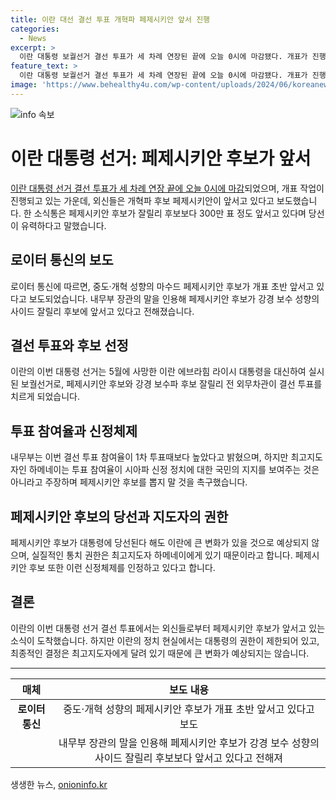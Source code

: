 ```yaml
---
title: 이란 대선 결선 투표 개혁파 페제시키안 앞서 진행
categories:
  - News
excerpt: >
  이란 대통령 보궐선거 결선 투표가 세 차례 연장된 끝에 오늘 0시에 마감됐다. 개표가 진행 중이지만 개혁파 후보 페제시키안이 앞서고 있어 관심을 끌고 있다. 이번 선거는 지난 5월 라이시 대통령 사망 이후 진행되었으며, 내부부는 참여율이 높아졌다 발표했다. 페제시키안 후보가 당선된다면, 이란에 큰 변화가 예상되지만 최고지도자의 실질적인 권한을 감안해야 한다.
feature_text: >
  이란 대통령 보궐선거 결선 투표가 세 차례 연장된 끝에 오늘 0시에 마감됐다. 개표가 진행 중이지만 개혁파 후보 페제시키안이 앞서고 있어 관심을 끌고 있다. 이번 선거는 지난 5월 라이시 대통령 사망 이후 진행되었으며, 내부부는 참여율이 높아졌다 발표했다. 페제시키안 후보가 당선된다면, 이란에 큰 변화가 예상되지만 최고지도자의 실질적인 권한을 감안해야 한다.
image: 'https://www.behealthy4u.com/wp-content/uploads/2024/06/koreanews.jpg'
---
```


<p><img src="https://www.behealthy4u.com/wp-content/uploads/2024/06/koreanews.jpg" alt="info 속보" /></p>

<h1>이란 대통령 선거: 페제시키안 후보가 앞서</h1>

<p data-ke-size="size16"><a href="https://www.ytn.co.kr/_ln/0105_202106190656446276">이란 대통령 선거 결선 투표가 세 차례 연장 끝에 오늘 0시에 마감</a>되었으며, 개표 작업이 진행되고 있는 가운데, 외신들은 개혁파 후보 페제시키안이 앞서고 있다고 보도했습니다. 한 소식통은 페제시키안 후보가 잘릴리 후보보다 300만 표 정도 앞서고 있다며 당선이 유력하다고 말했습니다.</p>

<h2>로이터 통신의 보도</h2>

<p data-ke-size="size16">로이터 통신에 따르면, 중도·개혁 성향의 마수드 페제시키안 후보가 개표 초반 앞서고 있다고 보도되었습니다. 내무부 장관의 말을 인용해 페제시키안 후보가 강경 보수 성향의 사이드 잘릴리 후보에 앞서고 있다고 전해졌습니다.</p>

<h2>결선 투표와 후보 선정</h2>

<p data-ke-size="size16">이란의 이번 대통령 선거는 5월에 사망한 이란 에브라힘 라이시 대통령을 대신하여 실시된 보궐선거로, 페제시키안 후보와 강경 보수파 후보 잘릴리 전 외무차관이 결선 투표를 치르게 되었습니다.</p>

<h2>투표 참여율과 신정체제</h2>

<p data-ke-size="size16">내무부는 이번 결선 투표 참여율이 1차 투표때보다 높았다고 밝혔으며, 하지만 최고지도자인 하메네이는 투표 참여율이 시아파 신정 정치에 대한 국민의 지지를 보여주는 것은 아니라고 주장하며 페제시키안 후보를 뽑지 말 것을 촉구했습니다.</p>

<h2>페제시키안 후보의 당선과 지도자의 권한</h2>

<p data-ke-size="size16">페제시키안 후보가 대통령에 당선된다 해도 이란에 큰 변화가 있을 것으로 예상되지 않으며, 실질적인 통치 권한은 최고지도자 하메네이에게 있기 때문이라고 합니다. 페제시키안 후보 또한 이런 신정체제를 인정하고 있다고 합니다.</p>

<h2>결론</h2>

<p data-ke-size="size16">이란의 이번 대통령 선거 결선 투표에서는 외신들로부터 페제시키안 후보가 앞서고 있는 소식이 도착했습니다. 하지만 이란의 정치 현실에서는 대통령의 권한이 제한되어 있고, 최종적인 결정은 최고지도자에게 달려 있기 때문에 큰 변화가 예상되지는 않습니다.</p>

<hr>

<table>
  <thead>
    <tr>
      <th style="text-align: center;">매체</th>
      <th style="text-align: center;">보도 내용</th>
    </tr>
  </thead>
  <tbody>
    <tr>
      <td style="text-align: center;"><b>로이터 통신</b></td>
      <td style="text-align: center;">중도·개혁 성향의 페제시키안 후보가 개표 초반 앞서고 있다고 보도</td>
    </tr>
    <tr>
      <td style="text-align: center;"><b></b></td>
      <td style="text-align: center;">내무부 장관의 말을 인용해 페제시키안 후보가 강경 보수 성향의 사이드 잘릴리 후보보다 앞서고 있다고 전해져</td>
    </tr>
  </tbody>
</table>
생생한 뉴스, <a href="https://onioninfo.kr" rel="dofollow">onioninfo.kr</a>


